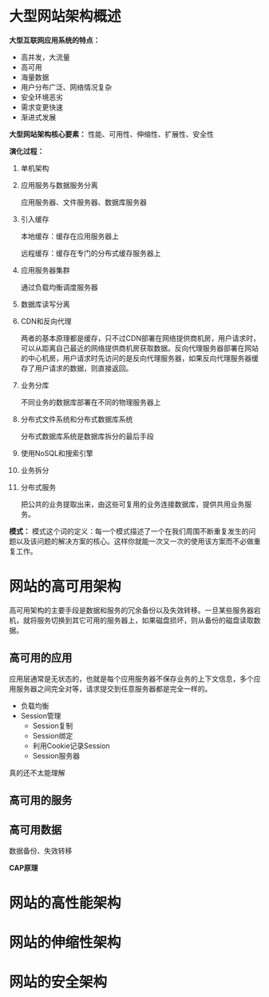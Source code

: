 # 大型网站架构概述

**大型互联网应用系统的特点：**

-   高并发，大流量
-   高可用
-   海量数据
-   用户分布广泛、网络情况复杂
-   安全环境恶劣
-   需求变更快速
-   渐进式发展

**大型网站架构核心要素：** 性能、可用性、伸缩性、扩展性、安全性

**演化过程：**

1.  单机架构

2.  应用服务与数据服务分离

    应用服务器、文件服务器、数据库服务器

3.  引入缓存

    本地缓存：缓存在应用服务器上

    远程缓存：缓存在专门的分布式缓存服务器上

4.  应用服务器集群

    通过负载均衡调度服务器

5.  数据库读写分离

6.  CDN和反向代理

    两者的基本原理都是缓存，只不过CDN部署在网络提供商机房，用户请求时，可以从距离自己最近的网络提供商机房获取数据。反向代理服务器部署在网站的中心机房，用户请求时先访问的是反向代理服务器，如果反向代理服务器缓存了用户请求的数据，则直接返回。

7.  业务分库

    不同业务的数据库部署在不同的物理服务器上

8.  分布式文件系统和分布式数据库系统

    分布式数据库系统是数据库拆分的最后手段

9.  使用NoSQL和搜索引擎

10.  业务拆分

11.  分布式服务

     把公共的业务提取出来，由这些可复用的业务连接数据库，提供共用业务服务。

**模式：** 模式这个词的定义：每一个模式描述了一个在我们周围不断重复发生的问题以及该问题的解决方案的核心。这样你就能一次又一次的使用该方案而不必做重复工作。



# 网站的高可用架构

高可用架构的主要手段是数据和服务的冗余备份以及失效转移。一旦某些服务器宕机，就将服务切换到其它可用的服务器上，如果磁盘损坏，则从备份的磁盘读取数据。

## 高可用的应用

应用层通常是无状态的，也就是每个应用服务器不保存业务的上下文信息，多个应用服务器之间完全对等，请求提交到任意服务器都是完全一样的。

- 负载均衡
- Session管理
  - Session复制
  - Session绑定
  - 利用Cookie记录Session
  - Session服务器

真的还不太能理解

## 高可用的服务

## 高可用数据

数据备份、失效转移

**CAP原理**



# 网站的高性能架构

# 网站的伸缩性架构



# 网站的安全架构
